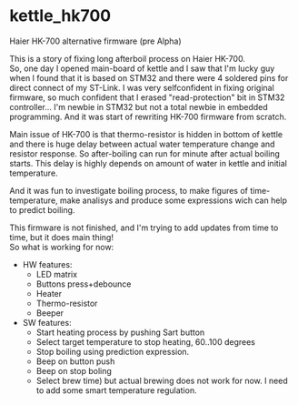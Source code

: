# kettle_hk700
Haier HK-700 alternative firmware (pre Alpha)

This is a story of fixing long afterboil process on Haier HK-700.  
So, one day I opened main-board of kettle and I saw that I'm lucky guy when I found that it is based on STM32 and there were 4 soldered pins for direct connect of my ST-Link.
I was very selfconfident in fixing original firmware, so much confident that I erased "read-protection" bit in STM32 controller... I'm newbie in STM32 but not a total newbie in embedded programming.  And it was start of rewriting HK-700 firmware from scratch. 

Main issue of HK-700 is that thermo-resistor is hidden in bottom of kettle and there is huge delay between actual water temperature change and resistor response. 
So after-boiling can run for minute after actual boiling starts. This delay is highly depends on amount of water in kettle and initial temperature.

And it was fun to investigate boiling process, to make figures of time-temperature, make analisys and produce some expressions wich can help to predict boiling. 


This firmware is not finished, and I'm trying to add updates from time to time, but it does main thing!  
So what is working for now:
- HW features:
  - LED matrix
  - Buttons press+debounce
  - Heater
  - Thermo-resistor
  - Beeper
- SW features:
  - Start heating process by pushing Sart button
  - Select target temperature to stop heating, 60..100 degrees
  -   Stop boiling using prediction expression.
  - Beep on button push
  - Beep on stop boling
  - Select brew time) but actual brewing does not work for now. I need to add some smart temperature regulation. 
